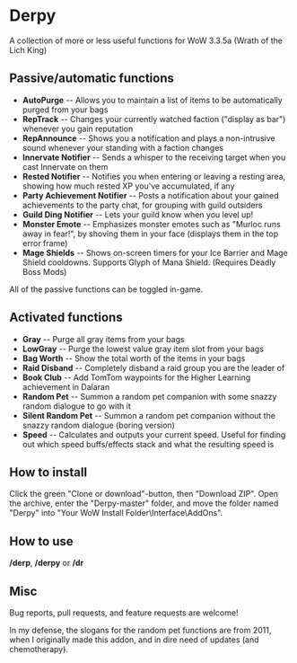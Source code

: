 # Derpy
A collection of more or less useful functions for WoW 3.3.5a (Wrath of the Lich King)


## Passive/automatic functions
- **AutoPurge** -- Allows you to maintain a list of items to be automatically purged from your bags
- **RepTrack** -- Changes your currently watched faction ("display as bar") whenever you gain reputation
- **RepAnnounce** -- Shows you a notification and plays a non-intrusive sound whenever your standing with a faction changes
- **Innervate Notifier** -- Sends a whisper to the receiving target when you cast Innervate on them
- **Rested Notifier** -- Notifies you when entering or leaving a resting area, showing how much rested XP you've accumulated, if any
- **Party Achievement Notifier** -- Posts a notification about your gained achievements to the party chat, for grouping with guild outsiders
- **Guild Ding Notifier** -- Lets your guild know when you level up!
- **Monster Emote** -- Emphasizes monster emotes such as "Murloc runs away in fear!", by shoving them in your face (displays them in the top error frame)
- **Mage Shields** -- Shows on-screen timers for your Ice Barrier and Mage Shield cooldowns. Supports Glyph of Mana Shield. (Requires Deadly Boss Mods)

All of the passive functions can be toggled in-game.

## Activated functions
- **Gray** -- Purge all gray items from your bags
- **LowGray** -- Purge the lowest value gray item slot from your bags
- **Bag Worth** -- Show the total worth of the items in your bags
- **Raid Disband** -- Completely disband a raid group you are the leader of
- **Book Club** -- Add TomTom waypoints for the Higher Learning achievement in Dalaran
- **Random Pet** -- Summon a random pet companion with some snazzy random dialogue to go with it
- **Silent Random Pet** -- Summon a random pet companion without the snazzy random dialogue (boring version)
- **Speed** -- Calculates and outputs your current speed. Useful for finding out which speed buffs/effects stack and what the resulting speed is

## How to install
Click the green "Clone or download"-button, then "Download ZIP". Open the archive, enter the "Derpy-master" folder, and move the folder named "Derpy" into "Your WoW Install Folder\Interface\AddOns".

## How to use
**/derp**, **/derpy** or **/dr**

## Misc
Bug reports, pull requests, and feature requests are welcome!

In my defense, the slogans for the random pet functions are from 2011, when I originally made this addon, and in dire need of updates (and chemotherapy).